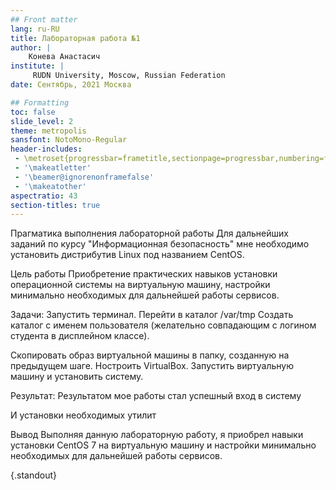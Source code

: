 ```yaml
---
## Front matter
lang: ru-RU
title: Лабораторная работа №1
author: |
	Конева Анастасич
institute: |
	 RUDN University, Moscow, Russian Federation
date: Сентябрь, 2021 Москва

## Formatting
toc: false
slide_level: 2
theme: metropolis
sansfont: NotoMono-Regular
header-includes: 
 - \metroset{progressbar=frametitle,sectionpage=progressbar,numbering=fraction}
 - '\makeatletter'
 - '\beamer@ignorenonframefalse'
 - '\makeatother'
aspectratio: 43
section-titles: true
---
```


Прагматика выполнения лабораторной работы
Для дальнейших заданий по курсу "Информационная безопасность" мне необходимо установить дистрибутив Linux под названием CentOS.

Цель работы
Приобретение практических навыков установки операционной системы на виртуальную машину, настройки минимально необходимых для дальнейшей работы сервисов.

Задачи:
Запустить терминал. Перейти в каталог /var/tmp
Создать каталог с именем пользователя (желательно совпадающим с логином студента в дисплейном классе).

Скопировать образ виртуальной машины в папку, созданную на предыдущем шаге.
Ностроить VirtualBox.
Запустить виртуальную машину и установить систему.


Результат:
Результатом мое работы стал успешный вход в систему

И установки необходимых утилит


Вывод
Выполняя данную лабораторную работу, я приобрел навыки установки CentOS 7 на виртуальную машину и настройки минимально необходимых для дальнейшей работы сервисов.

{.standout}
